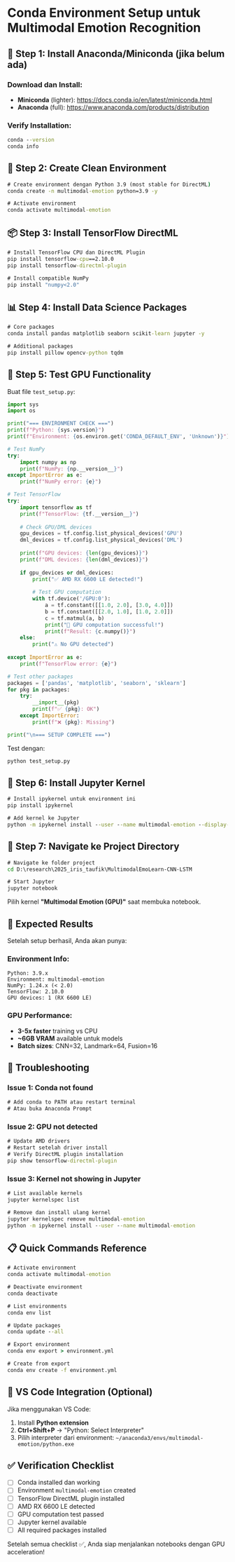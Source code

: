 # Conda Environment Setup untuk Multimodal Emotion Recognition

## 🐍 Step 1: Install Anaconda/Miniconda (jika belum ada)

### Download dan Install:
- **Miniconda** (lighter): https://docs.conda.io/en/latest/miniconda.html
- **Anaconda** (full): https://www.anaconda.com/products/distribution

### Verify Installation:
```cmd
conda --version
conda info
```

## 🚀 Step 2: Create Clean Environment

```cmd
# Create environment dengan Python 3.9 (most stable for DirectML)
conda create -n multimodal-emotion python=3.9 -y

# Activate environment
conda activate multimodal-emotion
```

## 📦 Step 3: Install TensorFlow DirectML

```cmd
# Install TensorFlow CPU dan DirectML Plugin
pip install tensorflow-cpu==2.10.0
pip install tensorflow-directml-plugin

# Install compatible NumPy
pip install "numpy<2.0"
```

## 📊 Step 4: Install Data Science Packages

```cmd
# Core packages
conda install pandas matplotlib seaborn scikit-learn jupyter -y

# Additional packages
pip install pillow opencv-python tqdm
```

## 🧪 Step 5: Test GPU Functionality

Buat file `test_setup.py`:

```python
import sys
import os

print("=== ENVIRONMENT CHECK ===")
print(f"Python: {sys.version}")
print(f"Environment: {os.environ.get('CONDA_DEFAULT_ENV', 'Unknown')}")

# Test NumPy
try:
    import numpy as np
    print(f"NumPy: {np.__version__}")
except ImportError as e:
    print(f"NumPy error: {e}")

# Test TensorFlow
try:
    import tensorflow as tf
    print(f"TensorFlow: {tf.__version__}")
    
    # Check GPU/DML devices
    gpu_devices = tf.config.list_physical_devices('GPU')
    dml_devices = tf.config.list_physical_devices('DML')
    
    print(f"GPU devices: {len(gpu_devices)}")
    print(f"DML devices: {len(dml_devices)}")
    
    if gpu_devices or dml_devices:
        print("✅ AMD RX 6600 LE detected!")
        
        # Test GPU computation
        with tf.device('/GPU:0'):
            a = tf.constant([[1.0, 2.0], [3.0, 4.0]])
            b = tf.constant([[2.0, 1.0], [1.0, 2.0]])
            c = tf.matmul(a, b)
            print("🚀 GPU computation successful!")
            print(f"Result: {c.numpy()}")
    else:
        print("⚠️ No GPU detected")
        
except ImportError as e:
    print(f"TensorFlow error: {e}")

# Test other packages
packages = ['pandas', 'matplotlib', 'seaborn', 'sklearn']
for pkg in packages:
    try:
        __import__(pkg)
        print(f"✅ {pkg}: OK")
    except ImportError:
        print(f"❌ {pkg}: Missing")

print("\n=== SETUP COMPLETE ===")
```

Test dengan:
```cmd
python test_setup.py
```

## 🔧 Step 6: Install Jupyter Kernel

```cmd
# Install ipykernel untuk environment ini
pip install ipykernel

# Add kernel ke Jupyter
python -m ipykernel install --user --name multimodal-emotion --display-name "Multimodal Emotion (GPU)"
```

## 📁 Step 7: Navigate ke Project Directory

```cmd
# Navigate ke folder project
cd D:\research\2025_iris_taufik\MultimodalEmoLearn-CNN-LSTM

# Start Jupyter
jupyter notebook
```

Pilih kernel **"Multimodal Emotion (GPU)"** saat membuka notebook.

## 🎯 Expected Results

Setelah setup berhasil, Anda akan punya:

### Environment Info:
```
Python: 3.9.x
Environment: multimodal-emotion
NumPy: 1.24.x (< 2.0)
TensorFlow: 2.10.0
GPU devices: 1 (RX 6600 LE)
```

### GPU Performance:
- **3-5x faster** training vs CPU
- **~6GB VRAM** available untuk models
- **Batch sizes**: CNN=32, Landmark=64, Fusion=16

## 🐛 Troubleshooting

### Issue 1: Conda not found
```cmd
# Add conda to PATH atau restart terminal
# Atau buka Anaconda Prompt
```

### Issue 2: GPU not detected
```cmd
# Update AMD drivers
# Restart setelah driver install
# Verify DirectML plugin installation
pip show tensorflow-directml-plugin
```

### Issue 3: Kernel not showing in Jupyter
```cmd
# List available kernels
jupyter kernelspec list

# Remove dan install ulang kernel
jupyter kernelspec remove multimodal-emotion
python -m ipykernel install --user --name multimodal-emotion
```

## 📋 Quick Commands Reference

```cmd
# Activate environment
conda activate multimodal-emotion

# Deactivate environment  
conda deactivate

# List environments
conda env list

# Update packages
conda update --all

# Export environment
conda env export > environment.yml

# Create from export
conda env create -f environment.yml
```

## 🎨 VS Code Integration (Optional)

Jika menggunakan VS Code:

1. Install **Python extension**
2. **Ctrl+Shift+P** → "Python: Select Interpreter"
3. Pilih interpreter dari environment: 
   `~/anaconda3/envs/multimodal-emotion/python.exe`

## ✅ Verification Checklist

- [ ] Conda installed dan working
- [ ] Environment `multimodal-emotion` created
- [ ] TensorFlow DirectML plugin installed
- [ ] AMD RX 6600 LE detected
- [ ] GPU computation test passed
- [ ] Jupyter kernel available
- [ ] All required packages installed

Setelah semua checklist ✅, Anda siap menjalankan notebooks dengan GPU acceleration!